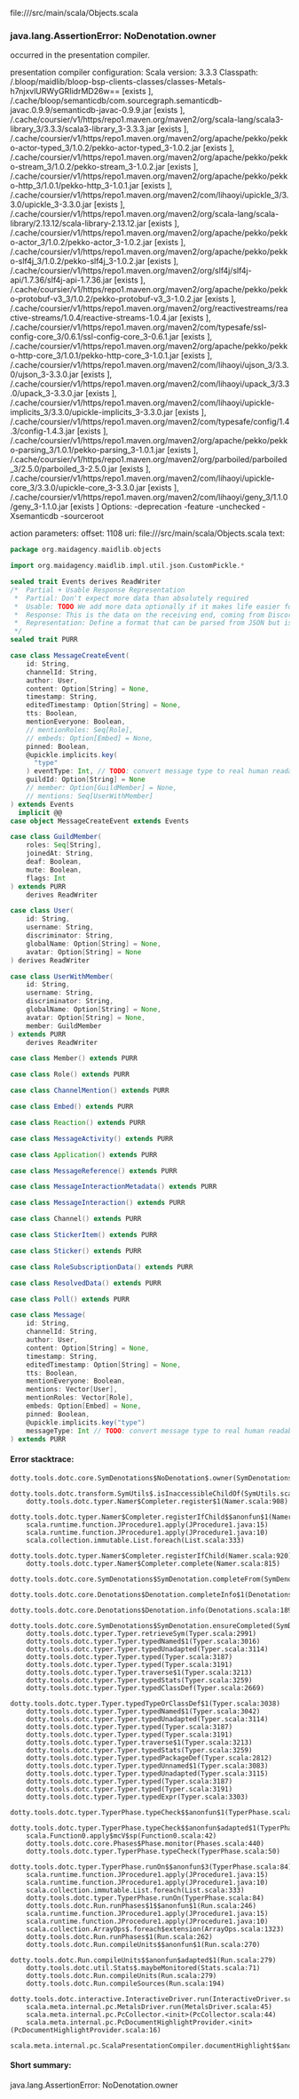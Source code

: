 file://<WORKSPACE>/src/main/scala/Objects.scala
### java.lang.AssertionError: NoDenotation.owner

occurred in the presentation compiler.

presentation compiler configuration:
Scala version: 3.3.3
Classpath:
<WORKSPACE>/.bloop/maidlib/bloop-bsp-clients-classes/classes-Metals-h7njxvlURWyGRIidrMD26w== [exists ], <HOME>/.cache/bloop/semanticdb/com.sourcegraph.semanticdb-javac.0.9.9/semanticdb-javac-0.9.9.jar [exists ], <HOME>/.cache/coursier/v1/https/repo1.maven.org/maven2/org/scala-lang/scala3-library_3/3.3.3/scala3-library_3-3.3.3.jar [exists ], <HOME>/.cache/coursier/v1/https/repo1.maven.org/maven2/org/apache/pekko/pekko-actor-typed_3/1.0.2/pekko-actor-typed_3-1.0.2.jar [exists ], <HOME>/.cache/coursier/v1/https/repo1.maven.org/maven2/org/apache/pekko/pekko-stream_3/1.0.2/pekko-stream_3-1.0.2.jar [exists ], <HOME>/.cache/coursier/v1/https/repo1.maven.org/maven2/org/apache/pekko/pekko-http_3/1.0.1/pekko-http_3-1.0.1.jar [exists ], <HOME>/.cache/coursier/v1/https/repo1.maven.org/maven2/com/lihaoyi/upickle_3/3.3.0/upickle_3-3.3.0.jar [exists ], <HOME>/.cache/coursier/v1/https/repo1.maven.org/maven2/org/scala-lang/scala-library/2.13.12/scala-library-2.13.12.jar [exists ], <HOME>/.cache/coursier/v1/https/repo1.maven.org/maven2/org/apache/pekko/pekko-actor_3/1.0.2/pekko-actor_3-1.0.2.jar [exists ], <HOME>/.cache/coursier/v1/https/repo1.maven.org/maven2/org/apache/pekko/pekko-slf4j_3/1.0.2/pekko-slf4j_3-1.0.2.jar [exists ], <HOME>/.cache/coursier/v1/https/repo1.maven.org/maven2/org/slf4j/slf4j-api/1.7.36/slf4j-api-1.7.36.jar [exists ], <HOME>/.cache/coursier/v1/https/repo1.maven.org/maven2/org/apache/pekko/pekko-protobuf-v3_3/1.0.2/pekko-protobuf-v3_3-1.0.2.jar [exists ], <HOME>/.cache/coursier/v1/https/repo1.maven.org/maven2/org/reactivestreams/reactive-streams/1.0.4/reactive-streams-1.0.4.jar [exists ], <HOME>/.cache/coursier/v1/https/repo1.maven.org/maven2/com/typesafe/ssl-config-core_3/0.6.1/ssl-config-core_3-0.6.1.jar [exists ], <HOME>/.cache/coursier/v1/https/repo1.maven.org/maven2/org/apache/pekko/pekko-http-core_3/1.0.1/pekko-http-core_3-1.0.1.jar [exists ], <HOME>/.cache/coursier/v1/https/repo1.maven.org/maven2/com/lihaoyi/ujson_3/3.3.0/ujson_3-3.3.0.jar [exists ], <HOME>/.cache/coursier/v1/https/repo1.maven.org/maven2/com/lihaoyi/upack_3/3.3.0/upack_3-3.3.0.jar [exists ], <HOME>/.cache/coursier/v1/https/repo1.maven.org/maven2/com/lihaoyi/upickle-implicits_3/3.3.0/upickle-implicits_3-3.3.0.jar [exists ], <HOME>/.cache/coursier/v1/https/repo1.maven.org/maven2/com/typesafe/config/1.4.3/config-1.4.3.jar [exists ], <HOME>/.cache/coursier/v1/https/repo1.maven.org/maven2/org/apache/pekko/pekko-parsing_3/1.0.1/pekko-parsing_3-1.0.1.jar [exists ], <HOME>/.cache/coursier/v1/https/repo1.maven.org/maven2/org/parboiled/parboiled_3/2.5.0/parboiled_3-2.5.0.jar [exists ], <HOME>/.cache/coursier/v1/https/repo1.maven.org/maven2/com/lihaoyi/upickle-core_3/3.3.0/upickle-core_3-3.3.0.jar [exists ], <HOME>/.cache/coursier/v1/https/repo1.maven.org/maven2/com/lihaoyi/geny_3/1.1.0/geny_3-1.1.0.jar [exists ]
Options:
-deprecation -feature -unchecked -Xsemanticdb -sourceroot <WORKSPACE>


action parameters:
offset: 1108
uri: file://<WORKSPACE>/src/main/scala/Objects.scala
text:
```scala
package org.maidagency.maidlib.objects

import org.maidagency.maidlib.impl.util.json.CustomPickle.*

sealed trait Events derives ReadWriter
/*  Partial + Usable Response Representation
 *  Partial: Don't expect more data than absolutely required
 *  Usable: TODO We add more data optionally if it makes life easier for the end user
 *  Response: This is the data on the receiving end, coming from Discord
 *  Representation: Define a format that can be parsed from JSON but is more type-safe
 */
sealed trait PURR

case class MessageCreateEvent(
    id: String,
    channelId: String,
    author: User,
    content: Option[String] = None,
    timestamp: String,
    editedTimestamp: Option[String] = None,
    tts: Boolean,
    mentionEveryone: Boolean,
    // mentionRoles: Seq[Role],
    // embeds: Option[Embed] = None,
    pinned: Boolean,
    @upickle.implicits.key(
      "type"
    ) eventType: Int, // TODO: convert message type to real human readable form
    guildId: Option[String] = None
    // member: Option[GuildMember] = None,
    // mentions: Seq[UserWithMember]
) extends Events
  implicit @@
case object MessageCreateEvent extends Events

case class GuildMember(
    roles: Seq[String],
    joinedAt: String,
    deaf: Boolean,
    mute: Boolean,
    flags: Int
) extends PURR
    derives ReadWriter

case class User(
    id: String,
    username: String,
    discriminator: String,
    globalName: Option[String] = None,
    avatar: Option[String] = None
) derives ReadWriter

case class UserWithMember(
    id: String,
    username: String,
    discriminator: String,
    globalName: Option[String] = None,
    avatar: Option[String] = None,
    member: GuildMember
) extends PURR
    derives ReadWriter

case class Member() extends PURR

case class Role() extends PURR

case class ChannelMention() extends PURR

case class Embed() extends PURR

case class Reaction() extends PURR

case class MessageActivity() extends PURR

case class Application() extends PURR

case class MessageReference() extends PURR

case class MessageInteractionMetadata() extends PURR

case class MessageInteraction() extends PURR

case class Channel() extends PURR

case class StickerItem() extends PURR

case class Sticker() extends PURR

case class RoleSubscriptionData() extends PURR

case class ResolvedData() extends PURR

case class Poll() extends PURR

case class Message(
    id: String,
    channelId: String,
    author: User,
    content: Option[String] = None,
    timestamp: String,
    editedTimestamp: Option[String] = None,
    tts: Boolean,
    mentionEveryone: Boolean,
    mentions: Vector[User],
    mentionRoles: Vector[Role],
    embeds: Option[Embed] = None,
    pinned: Boolean,
    @upickle.implicits.key("type")
    messageType: Int // TODO: convert message type to real human readable form
) extends PURR

```



#### Error stacktrace:

```
dotty.tools.dotc.core.SymDenotations$NoDenotation$.owner(SymDenotations.scala:2607)
	dotty.tools.dotc.transform.SymUtils$.isInaccessibleChildOf(SymUtils.scala:318)
	dotty.tools.dotc.typer.Namer$Completer.register$1(Namer.scala:908)
	dotty.tools.dotc.typer.Namer$Completer.registerIfChild$$anonfun$1(Namer.scala:920)
	scala.runtime.function.JProcedure1.apply(JProcedure1.java:15)
	scala.runtime.function.JProcedure1.apply(JProcedure1.java:10)
	scala.collection.immutable.List.foreach(List.scala:333)
	dotty.tools.dotc.typer.Namer$Completer.registerIfChild(Namer.scala:920)
	dotty.tools.dotc.typer.Namer$Completer.complete(Namer.scala:815)
	dotty.tools.dotc.core.SymDenotations$SymDenotation.completeFrom(SymDenotations.scala:174)
	dotty.tools.dotc.core.Denotations$Denotation.completeInfo$1(Denotations.scala:187)
	dotty.tools.dotc.core.Denotations$Denotation.info(Denotations.scala:189)
	dotty.tools.dotc.core.SymDenotations$SymDenotation.ensureCompleted(SymDenotations.scala:393)
	dotty.tools.dotc.typer.Typer.retrieveSym(Typer.scala:2991)
	dotty.tools.dotc.typer.Typer.typedNamed$1(Typer.scala:3016)
	dotty.tools.dotc.typer.Typer.typedUnadapted(Typer.scala:3114)
	dotty.tools.dotc.typer.Typer.typed(Typer.scala:3187)
	dotty.tools.dotc.typer.Typer.typed(Typer.scala:3191)
	dotty.tools.dotc.typer.Typer.traverse$1(Typer.scala:3213)
	dotty.tools.dotc.typer.Typer.typedStats(Typer.scala:3259)
	dotty.tools.dotc.typer.Typer.typedClassDef(Typer.scala:2669)
	dotty.tools.dotc.typer.Typer.typedTypeOrClassDef$1(Typer.scala:3038)
	dotty.tools.dotc.typer.Typer.typedNamed$1(Typer.scala:3042)
	dotty.tools.dotc.typer.Typer.typedUnadapted(Typer.scala:3114)
	dotty.tools.dotc.typer.Typer.typed(Typer.scala:3187)
	dotty.tools.dotc.typer.Typer.typed(Typer.scala:3191)
	dotty.tools.dotc.typer.Typer.traverse$1(Typer.scala:3213)
	dotty.tools.dotc.typer.Typer.typedStats(Typer.scala:3259)
	dotty.tools.dotc.typer.Typer.typedPackageDef(Typer.scala:2812)
	dotty.tools.dotc.typer.Typer.typedUnnamed$1(Typer.scala:3083)
	dotty.tools.dotc.typer.Typer.typedUnadapted(Typer.scala:3115)
	dotty.tools.dotc.typer.Typer.typed(Typer.scala:3187)
	dotty.tools.dotc.typer.Typer.typed(Typer.scala:3191)
	dotty.tools.dotc.typer.Typer.typedExpr(Typer.scala:3303)
	dotty.tools.dotc.typer.TyperPhase.typeCheck$$anonfun$1(TyperPhase.scala:44)
	dotty.tools.dotc.typer.TyperPhase.typeCheck$$anonfun$adapted$1(TyperPhase.scala:50)
	scala.Function0.apply$mcV$sp(Function0.scala:42)
	dotty.tools.dotc.core.Phases$Phase.monitor(Phases.scala:440)
	dotty.tools.dotc.typer.TyperPhase.typeCheck(TyperPhase.scala:50)
	dotty.tools.dotc.typer.TyperPhase.runOn$$anonfun$3(TyperPhase.scala:84)
	scala.runtime.function.JProcedure1.apply(JProcedure1.java:15)
	scala.runtime.function.JProcedure1.apply(JProcedure1.java:10)
	scala.collection.immutable.List.foreach(List.scala:333)
	dotty.tools.dotc.typer.TyperPhase.runOn(TyperPhase.scala:84)
	dotty.tools.dotc.Run.runPhases$1$$anonfun$1(Run.scala:246)
	scala.runtime.function.JProcedure1.apply(JProcedure1.java:15)
	scala.runtime.function.JProcedure1.apply(JProcedure1.java:10)
	scala.collection.ArrayOps$.foreach$extension(ArrayOps.scala:1323)
	dotty.tools.dotc.Run.runPhases$1(Run.scala:262)
	dotty.tools.dotc.Run.compileUnits$$anonfun$1(Run.scala:270)
	dotty.tools.dotc.Run.compileUnits$$anonfun$adapted$1(Run.scala:279)
	dotty.tools.dotc.util.Stats$.maybeMonitored(Stats.scala:71)
	dotty.tools.dotc.Run.compileUnits(Run.scala:279)
	dotty.tools.dotc.Run.compileSources(Run.scala:194)
	dotty.tools.dotc.interactive.InteractiveDriver.run(InteractiveDriver.scala:165)
	scala.meta.internal.pc.MetalsDriver.run(MetalsDriver.scala:45)
	scala.meta.internal.pc.PcCollector.<init>(PcCollector.scala:44)
	scala.meta.internal.pc.PcDocumentHighlightProvider.<init>(PcDocumentHighlightProvider.scala:16)
	scala.meta.internal.pc.ScalaPresentationCompiler.documentHighlight$$anonfun$1(ScalaPresentationCompiler.scala:178)
```
#### Short summary: 

java.lang.AssertionError: NoDenotation.owner